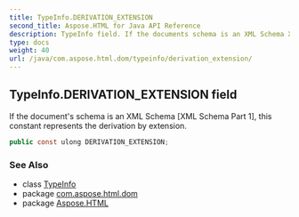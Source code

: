 ```yaml
---
title: TypeInfo.DERIVATION_EXTENSION
second_title: Aspose.HTML for Java API Reference
description: TypeInfo field. If the documents schema is an XML Schema XML Schema Part 1 this constant represents the derivation by extension
type: docs
weight: 40
url: /java/com.aspose.html.dom/typeinfo/derivation_extension/
---
```

## TypeInfo.DERIVATION_EXTENSION field

If the document's schema is an XML Schema [XML Schema Part 1], this constant represents the derivation by extension.

```java
public const ulong DERIVATION_EXTENSION;
```

### See Also

* class [TypeInfo](../)
* package [com.aspose.html.dom](../../typeinfo/)
* package [Aspose.HTML](../../../)
